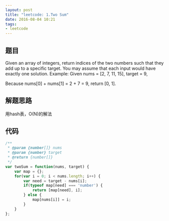 ```yaml
---
layout: post
title: "leetcode: 1.Two Sum"
date: 2016-08-04 10:21
tags:
- leetcode
---
```

## 题目
Given an array of integers, return indices of the two numbers such that they add up to a specific target.
You may assume that each input would have exactly one solution.
Example:
Given nums = [2, 7, 11, 15], target = 9,

Because nums[0] + nums[1] = 2 + 7 = 9,
return [0, 1].

## 解题思路
用hash表，O(N)的解法

## 代码
```javascript
/** 
 * @param {number[]} nums 
 * @param {number} target 
 * @return {number[]} 
 */  
var twoSum = function(nums, target) {  
    var map = {};  
    for(var i = 0; i < nums.length; i++) {  
        var need = target - nums[i];  
        if(typeof map[need] === 'number') {  
            return [map[need], i];  
        } else {  
            map[nums[i]] = i;  
        }  
    }  
};  
```